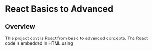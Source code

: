 # React Basics to Advanced

## Overview

This project covers React from basic to advanced concepts. The React code is embedded in HTML using <script> tags with Babel for JSX transformation.

### Author

Swapnil Dutta

## Introduction

This repository serves as a structured learning resource for mastering React. It covers foundational concepts like JSX, components, and props, progressing to advanced topics such as state management, hooks, and event handling. The project follows a non-CRA approach where React is directly included in HTML files.

Topics Covered

🔹 Basics of React

Introduction to React

Setting up React without CRA

Embedding React in HTML

Using Babel for JSX transformation

Rendering elements using React.createElement()

Understanding Virtual DOM and how React renders UI

🔹 JSX (JavaScript XML)

Writing JSX syntax

Embedding expressions in JSX

Differences between JSX and JavaScript

React fragments (<>...</>) for returning multiple elements

🔹 Components

Functional Components (function Component() {})

Class Components (class Component extends React.Component)

Rendering Components inside HTML

Nesting Components

Default and Named Exports

🔹 Props (Properties)

Passing props to components

Default props

Destructuring props

Conditional Rendering with props

Rendering lists using props

🔹 Conditional Rendering

Using ternary operators inside JSX

&& (logical AND) for short-circuit evaluation

Rendering different components based on state

🔹 Lists and Keys

Rendering lists using map()

Using key prop for optimization

Unique keys to avoid re-renders

## How to Run the Project

🔹Clone the repository: git clone https://github.com/your-username/react-basics-to-advanced.git

🔹Open index.html in a browser.

🔹Make sure you are connected to the internet, as React is imported via CDN.
